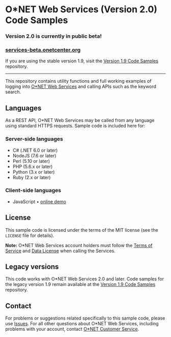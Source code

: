 # O\*NET Web Services (Version 2.0) Code Samples

### Version 2.0 is currently in public beta!

### [services-beta.onetcenter.org](https://services-beta.onetcenter.org/)</p>

If you are using the stable version 1.9, visit the [Version 1.9 Code Samples](https://github.com/onetcenter/web-services-samples/) repository.

---

This repository contains utility functions and full working examples of logging into [O\*NET Web Services](https://services.onetcenter.org/) and calling APIs such as the keyword search.

## Languages

As a REST API, O\*NET Web Services may be called from any language using standard HTTPS requests. Sample code is included here for:

### Server-side languages

* C# (.NET 6.0 or later)
* NodeJS (7.6 or later)
* Perl (5.10 or later)
* PHP (5.6.x or later)
* Python (3.x or later)
* Ruby (2.x or later)

### Client-side languages

* JavaScript • [online demo](https://onetcenter.github.io/web-services-v2-samples/client-javascript/keyword_search.html)

## License

This sample code is licensed under the terms of the MIT license (see the `LICENSE` file for details).

**Note:** O\*NET Web Services account holders must follow the [Terms of Service](https://services.onetcenter.org/terms) and [Data License](https://services.onetcenter.org/help/license_data) when calling the Services.

## Legacy versions

This code works with O*NET Web Services 2.0 and later. Code samples for the legacy version 1.9 remain available at the [Version 1.9 Code Samples](https://github.com/onetcenter/web-services-samples/) repository.

## Contact

For problems or suggestions related specifically to this sample code, please use [Issues](https://github.com/onetcenter/web-services-v2-samples/issues/). For all other questions about O\*NET Web Services, including problems with your account, contact [O\*NET Customer Service](mailto:onet@onetcenter.org).
